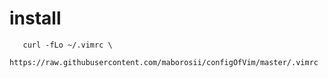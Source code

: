 # install
```
   curl -fLo ~/.vimrc \
      https://raw.githubusercontent.com/maborosii/configOfVim/master/.vimrc
```
